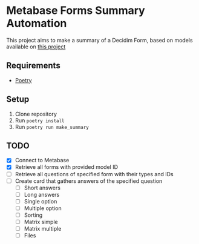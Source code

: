 # Metabase Forms Summary Automation
This project aims to make a summary of a Decidim Form, based on models available on [this project](https://github.com/OpenSourcePolitics/metabase_automation/)

## Requirements
- [Poetry](https://python-poetry.org/)

## Setup
1. Clone repository
2. Run `poetry install`
3. Run `poetry run make_summary`

## TODO
- [x] Connect to Metabase
- [x] Retrieve all forms with provided model ID
- [ ] Retrieve all questions of specified form with their types and IDs
- [ ] Create card that gathers answers of the specified question
    - [ ] Short answers
    - [ ] Long answers
    - [ ] Single option
    - [ ] Multiple option
    - [ ] Sorting
    - [ ] Matrix simple
    - [ ] Matrix multiple
    - [ ] Files